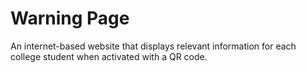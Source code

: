 # Warning Page
An internet-based website that displays relevant information for each college student when activated with a QR code.

